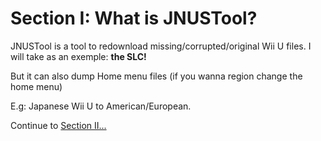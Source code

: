 # Section I: What is JNUSTool?

JNUSTool is a tool to redownload missing/corrupted/original Wii U files.
I will take as an exemple: **the SLC!**

But it can also dump Home menu files (if you wanna region change the home menu)

E.g: Japanese Wii U to American/European.

Continue to [Section II...](/assets/Section2.md)